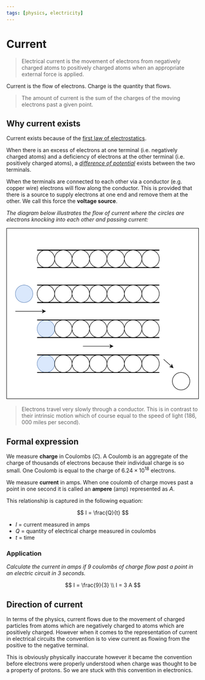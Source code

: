 ```yaml
---
tags: [physics, electricity]
---
```


# Current

> Electrical current is the movement of electrons from negatively charged atoms
> to positively charged atoms when an appropriate external force is applied.

Current is the flow of electrons. Charge is the quantity that flows.

> The amount of current is the sum of the charges of the moving electrons past a
> given point.

## Why current exists

Current exists because of the [first law of electrostatics](Coulombs_Laws.md).

When there is an excess of electrons at one terminal (i.e. negatively charged
atoms) and a deficiency of electrons at the other terminal (i.e. positively
charged atoms), a [_difference of potential_](Voltage.md) exists between the two
terminals.

When the terminals are connected to each other via a conductor (e.g. copper
wire) electrons will flow along the conductor. This is provided that there is a
source to supply electrons at one end and remove them at the other. We call this
force the **voltage source**.

_The diagram below illustrates the flow of current where the circles are
electrons knocking into each other and passing current:_

![](static/charge-cylinder.svg)

> Electrons travel very slowly through a conductor. This is in contrast to their
> intrinsic motion which of course equal to the speed of light (186, 000 miles
> per second).

## Formal expression

We measure **charge** in Coulombs ($C$). A Coulomb is an aggregate of the charge
of thousands of electrons because their individual charge is so small. One
Coulomb is equal to the charge of $6.24 \times 10 ^{18}$ electrons.

We measure **current** in amps. When one coulomb of charge moves past a point in
one second it is called an **ampere** (amp) represented as $A$.

This relationship is captured in the following equation:

$$
I = \frac{Q}{t}
$$

- $I$ = current measured in amps
- $Q$ = quantity of electrical charge measured in coulombs
- $t$ = time

### Application

_Calculate the current in amps if 9 coulombs of charge flow past a point in an
electric circuit in 3 seconds._

$$
I = \frac{9}{3} \\
I = 3  A
$$

## Direction of current

In terms of the physics, current flows due to the movement of charged particles
from atoms which are negatively charged to atoms which are positively charged.
However when it comes to the representation of current in electrical circuits
the convention is to view current as flowing from the positive to the negative
terminal.

This is obviously physically inaccurate however it became the convention before
electrons were properly understood when charge was thought to be a property of
protons. So we are stuck with this convention in electronics.
